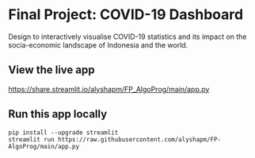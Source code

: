 # Final Project: COVID-19 Dashboard
Design to interactively visualise COVID-19 statistics and its impact on the socia-economic landscape of Indonesia and the world.

## View the live app

https://share.streamlit.io/alyshapm/FP_AlgoProg/main/app.py

## Run this app locally
```
pip install --upgrade streamlit
streamlit run https://raw.githubusercontent.com/alyshapm/FP-AlgoProg/main/app.py
```
